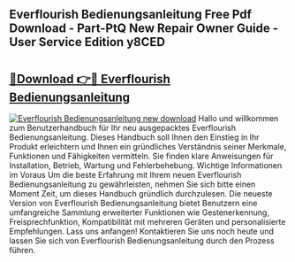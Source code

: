 ## Everflourish Bedienungsanleitung Free Pdf Download - Part-PtQ New Repair Owner Guide - User Service Edition y8CED

# <h2><a href="http://df2kst.blite.top/?on=Everflourish+Bedienungsanleitung">🔗Download 👉🔴 Everflourish Bedienungsanleitung</a></h2>

[![Everflourish Bedienungsanleitung new download](https://i.imgur.com/lujVjoI.png)](http://df2kst.blite.top/?on=Everflourish+Bedienungsanleitung)
Hallo und willkommen zum Benutzerhandbuch für Ihr neu ausgepacktes Everflourish Bedienungsanleitung. Dieses Handbuch soll Ihnen den Einstieg in Ihr Produkt erleichtern und Ihnen ein gründliches Verständnis seiner Merkmale, Funktionen und Fähigkeiten vermitteln. Sie finden klare Anweisungen für Installation, Betrieb, Wartung und Fehlerbehebung. Wichtige Informationen im Voraus Um die beste Erfahrung mit Ihrem neuen Everflourish Bedienungsanleitung zu gewährleisten, nehmen Sie sich bitte einen Moment Zeit, um dieses Handbuch gründlich durchzulesen. Die neueste Version von Everflourish Bedienungsanleitung bietet Benutzern eine umfangreiche Sammlung erweiterter Funktionen wie Gestenerkennung, Freisprechfunktion, Kompatibilität mit mehreren Geräten und personalisierte Empfehlungen. Lass uns anfangen! Kontaktieren Sie uns noch heute und lassen Sie sich von Everflourish Bedienungsanleitung durch den Prozess führen.
